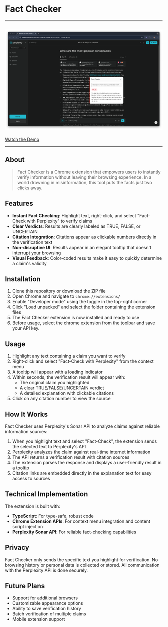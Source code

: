 # Fact Checker

---

## ![Fact Checker Extension Screenshot](2.png)

[Watch the Demo](https://youtu.be/UJTCOHFIS7Y)

---

## About

> Fact Checker is a Chrome extension that empowers users to instantly verify information without leaving their browsing experience. In a world drowning in misinformation, this tool puts the facts just two clicks away.

## Features

- **Instant Fact Checking**: Highlight text, right-click, and select "Fact-Check with Perplexity" to verify claims
- **Clear Verdicts**: Results are clearly labeled as TRUE, FALSE, or UNCERTAIN
- **Citation Integration**: Citations appear as clickable numbers directly in the verification text
- **Non-disruptive UI**: Results appear in an elegant tooltip that doesn't interrupt your browsing
- **Visual Feedback**: Color-coded results make it easy to quickly determine a claim's validity

## Installation

1. Clone this repository or download the ZIP file
2. Open Chrome and navigate to `chrome://extensions/`
3. Enable "Developer mode" using the toggle in the top-right corner
4. Click "Load unpacked" and select the folder containing the extension files
5. The Fact Checker extension is now installed and ready to use
6. Before usage, select the chrome extension from the toolbar and save your API key.

## Usage

1. Highlight any text containing a claim you want to verify
2. Right-click and select "Fact-Check with Perplexity" from the context menu
3. A tooltip will appear with a loading indicator
4. Within seconds, the verification result will appear with:
   - The original claim you highlighted
   - A clear TRUE/FALSE/UNCERTAIN verdict
   - A detailed explanation with clickable citations
5. Click on any citation number to view the source

## How It Works

Fact Checker uses Perplexity's Sonar API to analyze claims against reliable information sources:

1. When you highlight text and select "Fact-Check", the extension sends the selected text to Perplexity's API
2. Perplexity analyzes the claim against real-time internet information
3. The API returns a verification result with citation sources
4. The extension parses the response and displays a user-friendly result in a tooltip
5. Citation links are embedded directly in the explanation text for easy access to sources

## Technical Implementation

The extension is built with:

- **TypeScript**: For type-safe, robust code
- **Chrome Extension APIs**: For context menu integration and content script injection
- **Perplexity Sonar API**: For reliable fact-checking capabilities

## Privacy

Fact Checker only sends the specific text you highlight for verification. No browsing history or personal data is collected or stored. All communication with the Perplexity API is done securely.

## Future Plans

- Support for additional browsers
- Customizable appearance options
- Ability to save verification history
- Batch verification of multiple claims
- Mobile extension support

